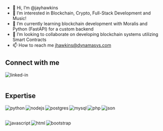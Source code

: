- 👋 Hi, I’m @jayhawkins
- 👀 I’m interested in Blockchain, Crypto, Full-Stack Development and Music!
- 🌱 I’m currently learning blockchain development with Moralis and Python (FastAPI) for a custom backend
- 💞️ I’m looking to collaborate on developing blockchain systems utilizing Smart Contracts
- 📫 How to reach me jhawkins@dynamasys.com


## Connect with me
[<img align="left" alt="linked-in" src="https://img.shields.io/badge/linkedin-%230077B5.svg?&style=for-the-badge&logo=linkedin&logoColor=white" />](https://www.linkedin.com/in/jayhawkins)  

<br/><br/>
## Expertise
<img align="left" alt="python" src="https://img.shields.io/badge/python%20-%2320232a.svg?&style=for-the-badge&logo=python&logoColor=%2361DAFB" />
<img align="left" alt="nodejs" src="https://img.shields.io/badge/node.js%20-800040?&style=for-the-badge&logo=node.js&logoColor=white" />
<img align="left" alt="postgres" src="https://img.shields.io/badge/postgres-%23316192.svg?&style=for-the-badge&logo=postgresql&logoColor=white" />
<img align="left" alt="mysql" src="https://img.shields.io/badge/MySQL-004080?logo=mysql&logoColor=white&style=for-the-badge" />
<img align="left" alt="php" src="https://img.shields.io/badge/php%20-008080?&logo=php&logoColor=white&style=for-the-badge" />
<img align="left" alt="json" src="https://img.shields.io/badge/JSON-0000FF?logo=json&logoColor=white&style=for-the-badge" />
<br/><br/>
<p>
<img align="left" alt="javascript" src="https://img.shields.io/badge/Javascript-800000?logo=javascript&logoColor=white&style=for-the-badge" />
<img align="left" alt="html" src="https://img.shields.io/badge/HTML-008000?logo=HTML5&logoColor=white&style=for-the-badge" />
<img align="left" alt="bootstrap" src="https://img.shields.io/badge/Bootstrap-3C620B?logo=Bootstrap&logoColor=white&style=for-the-badge" />
</p>
<!---
jayhawkins/jayhawkins is a ✨ special ✨ repository because its `README.md` (this file) appears on your GitHub profile.
You can click the Preview link to take a look at your changes.
--->

